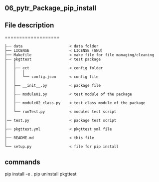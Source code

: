## 06_pytr_Package_pip_install

## File description
===================

    ├── data                     < data folder
    ├── LICENSE                  < LICENSE (GNU)
    ├── Makefile                 < make file for file managing/cleaning
    ├── pkgttest                 < test package
    │   │
    │   ├── ect                  < config folder
    │   │   │
    │   │   └── config.json      < config file
    │   │
    │   ├── __init__.py          < package file
    │   │
    │   ├── module01.py          < test module of the package
    │   │
    │   ├── module02_class.py    < test class module of the package
    │   │
    │   └── runTest.py           < modules test script
    │
    │── test.py                  < package test script
    │
    ├── pkgttest.yml             < pkgttest yml file
    │
    ├── README.md                < this file
    │
    └── setup.py                 < file for pip install

## commands

pip install -e .
pip uninstall pkgttest